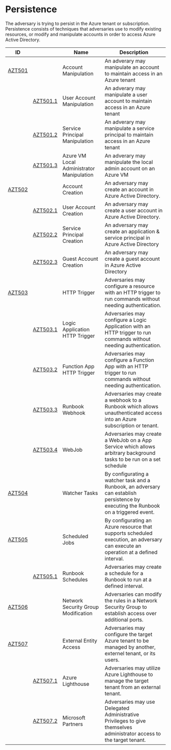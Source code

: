 # Persistence

The adversary is trying to persist in the Azure tenant or subscription. Persistence consists of techniques that adversaries use to modify existing resources, or modify and manipulate accounts in order to access Azure Active Directory. 

|ID                      |                 |Name                                                                                                                   |Description                                       |
|------------------------|-----------------|-----------------------------------------------------------------------------------------------------------------------|--------------------------------------------------|
|[AZT501](AZT501/AZT501.md)   |                 |Account Manipulation                                                                                              |An adverary may manipulate an account to maintain access in an Azure tenant|
|                        |[AZT501.1](AZT501/AZT501-1.md)   |User Account Manipulation                                                                              |An adverary may manipulate a user account to maintain access in an Azure tenant|
|                        |[AZT501.2](AZT501/AZT501-2.md)   |Service Principal  Manipulation                                                                        |An adverary may manipulate a service principal to maintain access in an Azure tenant|
|                        |[AZT501.3](AZT501/AZT501-3.md)   |Azure VM Local Administrator Manipulation                                                              |An adverary may manipulate the local admin account on an Azure VM|
|[AZT502](AZT502/AZT502.md)   |                 |Account Creation                                                                                                  |An adversary may create an account in Azure Active Directory.|
|                        |[AZT502.1](AZT502/AZT502-1.md)   |User Account Creation                                                                                  |An adversary may create a user account in Azure Active Directory.|
|                        |[AZT502.2](AZT502/AZT502-2.md)   |Service Principal Creation                                                                             |An adversary may create an application & service principal in Azure Active Directory|
|                        |[AZT502.3](AZT502/AZT502-3.md)   |Guest Account Creation                                                                                 |An adversary may create a guest account in Azure Active Directory|
|[AZT503](AZT503/AZT503.md)   |                 |HTTP Trigger                                                                                                      |Adversaries may configure a resource with an HTTP trigger to run commands without needing authentication.|
|                        |[AZT503.1](AZT503/AZT503-1.md)   |Logic Application HTTP Trigger                                                                         |Adversaries may configure a Logic Application with an HTTP trigger to run commands without needing authentication.|
|                        |[AZT503.2](AZT503/AZT503-2.md)   |Function App HTTP Trigger                                                                              |Adversaries may configure a Function App with an HTTP trigger to run commands without needing authentication.|
|                        |[AZT503.3](AZT503/AZT503-3.md)   |Runbook Webhook                                                                                        |Adversaries may create a webhook to a Runbook which allows unauthenticated access into an Azure subscription or tenant.|
|                        |[AZT503.4](AZT503/AZT503-4.md)   |WebJob                                                                                                 |Adversaries may create a WebJob on a App Service which allows arbitrary background tasks to be run on a set schedule|
|[AZT504](AZT504/AZT504.md)   |   |Watcher Tasks                                                                                                                   |By configurating a watcher task and a Runbook, an adversary can establish persistence by executing the Runbook on a triggered event.|
|[AZT505](AZT505/AZT505-1.md)   |   |Scheduled Jobs                                                                                                                |By configurating an Azure resource that supports scheduled execution, an adversary can execute an operation at a defined interval.|
|                        |[AZT505.1](AZT505/AZT505-1.md)   |Runbook Schedules                                                                                      |Adversaries may create a schedule for a Runbook to run at a defined interval.|
|[AZT506](AZT506/AZT506.md)   |   |Network Security Group Modification                                                                                             |Adversaries can modify the rules in a Network Security Group to establish access over additional ports.|
|[AZT507](AZT507/AZT507.md)   |   |External Entity Access                                                                                            			   |Adversaries may configure the target Azure tenant to be managed by another, externel tenant, or its users.|
|                        |[AZT507.1](AZT507/AZT507-1.md)   |Azure Lighthouse                                                                                       |Adversaries may utilize Azure Lighthouse to manage the target tenant from an external tenant.|
|                        |[AZT507.2](AZT507/AZT507-2.md)   |Microsoft Partners                                                                                     |Adversaries may use Delegated Administrative Privileges to give themselves administrator access to the target tenant.|
